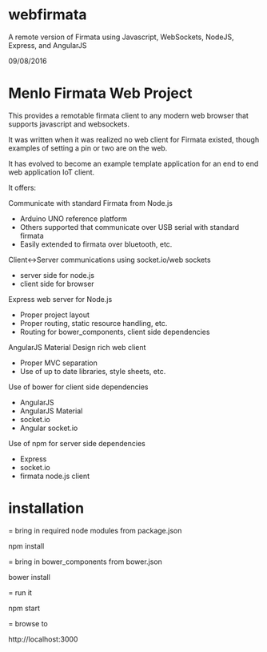 
# webfirmata

A remote version of Firmata using Javascript, WebSockets, NodeJS, Express, and AngularJS

09/08/2016

# Menlo Firmata Web Project

This provides a remotable firmata client to any modern web browser that
supports javascript and websockets.

It was written when it was realized no web client for Firmata existed,
though examples of setting a pin or two are on the web.

It has evolved to become an example template application for an end
to end web application IoT client.

It offers:

Communicate with standard Firmata from Node.js
  - Arduino UNO reference platform
  - Others supported that communicate over USB serial with standard firmata
  - Easily extended to firmata over bluetooth, etc.

Client<->Server communications using socket.io/web sockets
  - server side for node.js
  - client side for browser

Express web server for Node.js
  - Proper project layout
  - Proper routing, static resource handling, etc.
  - Routing for bower_components, client side dependencies

AngularJS Material Design rich web client
  - Proper MVC separation
  - Use of up to date libraries, style sheets, etc.

Use of bower for client side dependencies
  - AngularJS
  - AngularJS Material
  - socket.io
  - Angular socket.io

Use of npm for server side dependencies
  - Express
  - socket.io
  - firmata node.js client

# installation

= bring in required node modules from package.json

npm install

= bring in bower_components from bower.json

bower install

= run it

npm start

= browse to

http://localhost:3000
